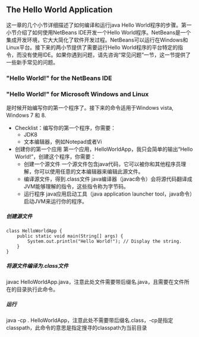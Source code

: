 ## The Hello World Application

这一章的几个小节详细描述了如何编译和运行java Hello World程序的步骤。第一小节介绍了如何使用NetBeans IDE开发一个Hello World程序。NetBeans是一个集成开发环境，它大大简化了软件开发过程。NetBeans可以运行在Windows和Linux平台。接下来的两小节提供了需要运行Hello World程序的平台特定的指令，而没有使用IDE。如果你遇到问题，请先咨询“常见问题”一节，这一节提供了一些新手常见的问题。

### "Hello World!" for the NetBeans IDE

### "Hello World!" for Microsoft Windows and Linux

是时候开始编写你的第一个程序了。接下来的命令适用于Windows vista, Windows 7 和 8.

* Checklist：编写你的第一个程序，你需要：
	* JDK8
	* 文本编辑器，例如Notepad或者Vi
* 创建你的第一个应用
第一个应用，HelloWorldApp，我只会简单的输出“Hello World!”，创建这个程序，你需要：
	* 创建一个源文件
	一个源文件包含java代码，它可以被你和其他程序员理解，你可以使用任意的文本编辑器来编辑此源文件。
	* 编译源文件，得到.class文件
	java编译器（javac命令）会将源代码翻译成JVM能够理解的指令，这些指令称为字节码。
	* 运行程序
	java应用启动工具（java application launcher tool，java命令）启动JVM来运行你的程序。
	
##### 创建源文件
```
class HelloWorldApp {
    public static void main(String[] args) {
        System.out.println("Hello World!"); // Display the string.
    }
}
```

##### 将源文件编译为.class文件

javac HelloWorldApp.java，注意此处文件需要带后缀名.java，且需要在文件所在的目录执行此命令。

##### 运行

java -cp . HelloWorldApp，注意此处不需要带后缀名.class，-cp是指定classpath，此命令的意思是指定搜寻的classpath为当前目录